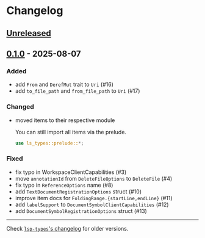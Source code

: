 # Changelog

## [Unreleased]

[Unreleased]: https://github.com/tower-lsp-community/ls-types/compare/v0.1.0...HEAD


## [0.1.0] - 2025-08-07

[0.1.0]: https://github.com/tower-lsp-community/ls-types/releases/tag/v0.1.0

### Added

- add `From` and `DerefMut` trait to `Uri` (#16)
- add `to_file_path` and `from_file_path` to `Uri` (#17)

### Changed

- moved items to their respective module

  You can still import all items via the prelude.

  ```rust
  use ls_types::prelude::*;
  ```

### Fixed

- fix typo in WorkspaceClientCapabilities (#3)
- move `annotationId` from `DeleteFileOptions` to `DeleteFile` (#4)
- fix typo in `ReferenceOptions` name (#8)
- add `TextDocumentRegistrationOptions` struct (#10)
- improve item docs for `FoldingRange.{startLine,endLine}` (#11)
- add `labelSupport` to `DocumentSymbolClientCapabilities` (#12)
- add `DocumentSymbolRegistrationOptions` struct (#13)

---

Check [`lsp-types`'s changelog](https://github.com/gluon-lang/lsp-types/blob/master/CHANGELOG.md) for older versions.
